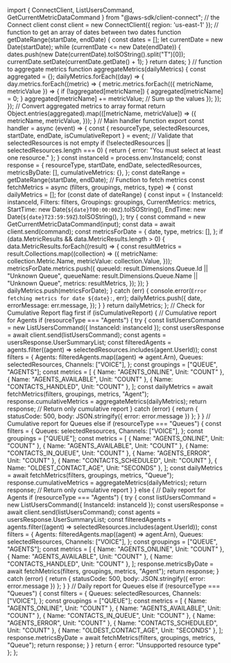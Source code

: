 

import { ConnectClient, ListUsersCommand, GetCurrentMetricDataCommand } from "@aws-sdk/client-connect";
//  the Connect client
const client = new ConnectClient({ region: 'us-east-1' });
//  function to get an array of dates between two dates
function getDateRange(startDate, endDate) {
 const dates = [];
 let currentDate = new Date(startDate);
 while (currentDate <= new Date(endDate)) {
   dates.push(new Date(currentDate).toISOString().split("T")[0]);
   currentDate.setDate(currentDate.getDate() + 1);
 }
 return dates;
}
//  function to aggregate metrics
function aggregateMetrics(dailyMetrics) {
 const aggregated = {};
 dailyMetrics.forEach((day) => {
   day.metrics.forEach((metric) => {
     metric.metrics.forEach(({ metricName, metricValue }) => {
       if (!aggregated[metricName]) {
         aggregated[metricName] = 0;
       }
       aggregated[metricName] += metricValue; // Sum up the values
     });
   });
 });
 // Convert aggregated metrics to array format
 return Object.entries(aggregated).map(([metricName, metricValue]) => ({
   metricName,
   metricValue,
 }));
}
// Main handler function
export const handler = async (event) => {
 const { resourceType, selectedResources, startDate, endDate, isCumulativeReport } = event;
 // Validate that selectedResources is not empty
 if (!selectedResources || selectedResources.length === 0) {
   return { error: "You must select at least one resource." };
 }
 const instanceId = process.env.InstanceId;
 const response = {
   resourceType,
   startDate,
   endDate,
   selectedResources,
   metricsByDate: [],
   cumulativeMetrics: {},
 };
 const dateRange = getDateRange(startDate, endDate);
 // Function to fetch metrics
 const fetchMetrics = async (filters, groupings, metrics, type) => {
   const dailyMetrics = [];
   for (const date of dateRange) {
     const input = {
       InstanceId: instanceId,
       Filters: filters,
       Groupings: groupings,
       CurrentMetrics: metrics,
       StartTime: new Date(`${date}T00:00:00Z`).toISOString(),
       EndTime: new Date(`${date}T23:59:59Z`).toISOString(),
     };
     try {
       const command = new GetCurrentMetricDataCommand(input);
       const data = await client.send(command);
       const metricsForDate = {
         date,
         type,
         metrics: [],
       };
       if (data.MetricResults && data.MetricResults.length > 0) {
         data.MetricResults.forEach((result) => {
           const resultMetrics = result.Collections.map((collection) => ({
             metricName: collection.Metric.Name,
             metricValue: collection.Value,
           }));
           metricsForDate.metrics.push({
             queueId: result.Dimensions.Queue.Id || "Unknown Queue",
             queueName: result.Dimensions.Queue.Name || "Unknown Queue",
             metrics: resultMetrics,
           });
         });
       }
       dailyMetrics.push(metricsForDate);
     } catch (err) {
       console.error(`Error fetching metrics for date ${date}:`, err);
       dailyMetrics.push({
         date,
         errorMessage: err.message,
       });
     }
   }
   return dailyMetrics;
 };
 // Check for Cumulative Report flag first
 if (isCumulativeReport) {
   // Cumulative report for Agents
   if (resourceType === "Agents") {
     try {
       const listUsersCommand = new ListUsersCommand({ InstanceId: instanceId });
       const usersResponse = await client.send(listUsersCommand);
       const agents = usersResponse.UserSummaryList;
       const filteredAgents = agents.filter((agent) => selectedResources.includes(agent.UserId));
       const filters = {
         Agents: filteredAgents.map((agent) => agent.Arn),
         Queues: selectedResources,
         Channels: ["VOICE"],
       };
       const groupings = ["QUEUE", "AGENTS"];
       const metrics = [
         { Name: "AGENTS_ONLINE", Unit: "COUNT" },
         { Name: "AGENTS_AVAILABLE", Unit: "COUNT" },
         { Name: "CONTACTS_HANDLED", Unit: "COUNT" },
       ];
       const dailyMetrics = await fetchMetrics(filters, groupings, metrics, "Agent");
       response.cumulativeMetrics = aggregateMetrics(dailyMetrics);
       return response; // Return only cumulative report
     } catch (error) {
       return { statusCode: 500, body: JSON.stringify({ error: error.message }) };
     }
   }
   // Cumulative report for Queues
   else if (resourceType === "Queues") {
     const filters = {
       Queues: selectedResources,
       Channels: ["VOICE"],
     };
     const groupings = ["QUEUE"];
     const metrics = [
       { Name: "AGENTS_ONLINE", Unit: "COUNT" },
       { Name: "AGENTS_AVAILABLE", Unit: "COUNT" },
       { Name: "CONTACTS_IN_QUEUE", Unit: "COUNT" },
       { Name: "AGENTS_ERROR", Unit: "COUNT" },
       { Name: "CONTACTS_SCHEDULED", Unit: "COUNT" },
       { Name: "OLDEST_CONTACT_AGE", Unit: "SECONDS" },
     ];
     const dailyMetrics = await fetchMetrics(filters, groupings, metrics, "Queue");
     response.cumulativeMetrics = aggregateMetrics(dailyMetrics);
     return response; // Return only cumulative report
   }
 } else {
   // Daily report for Agents
   if (resourceType === "Agents") {
     try {
       const listUsersCommand = new ListUsersCommand({ InstanceId: instanceId });
       const usersResponse = await client.send(listUsersCommand);
       const agents = usersResponse.UserSummaryList;
       const filteredAgents = agents.filter((agent) => selectedResources.includes(agent.UserId));
       const filters = {
         Agents: filteredAgents.map((agent) => agent.Arn),
         Queues: selectedResources,
         Channels: ["VOICE"],
       };
       const groupings = ["QUEUE", "AGENTS"];
       const metrics = [
         { Name: "AGENTS_ONLINE", Unit: "COUNT" },
         { Name: "AGENTS_AVAILABLE", Unit: "COUNT" },
         { Name: "CONTACTS_HANDLED", Unit: "COUNT" },
       ];
       response.metricsByDate = await fetchMetrics(filters, groupings, metrics, "Agent");
       return response;
     } catch (error) {
       return { statusCode: 500, body: JSON.stringify({ error: error.message }) };
     }
   }
   // Daily report for Queues
   else if (resourceType === "Queues") {
     const filters = {
       Queues: selectedResources,
       Channels: ["VOICE"],
     };
     const groupings = ["QUEUE"];
     const metrics = [
       { Name: "AGENTS_ONLINE", Unit: "COUNT" },
       { Name: "AGENTS_AVAILABLE", Unit: "COUNT" },
       { Name: "CONTACTS_IN_QUEUE", Unit: "COUNT" },
       { Name: "AGENTS_ERROR", Unit: "COUNT" },
       { Name: "CONTACTS_SCHEDULED", Unit: "COUNT" },
       { Name: "OLDEST_CONTACT_AGE", Unit: "SECONDS" },
     ];
     response.metricsByDate = await fetchMetrics(filters, groupings, metrics, "Queue");
     return response;
   }
 }
 return { error: "Unsupported resource type" };
};


